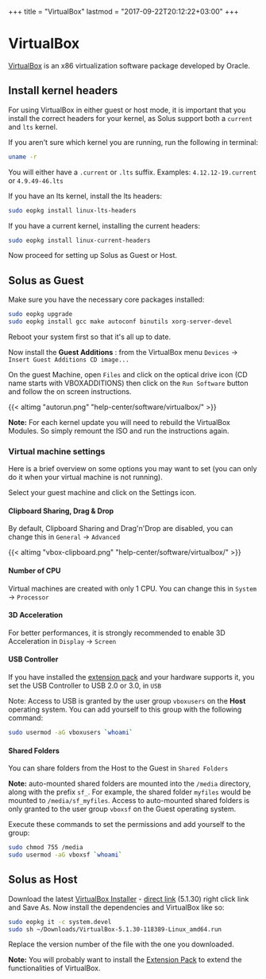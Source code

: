 +++
title = "VirtualBox"
lastmod = "2017-09-22T20:12:22+03:00"
+++
# VirtualBox

[VirtualBox](https://virtualbox.org) is an x86 virtualization software package developed by Oracle.

## Install kernel headers

For using VirtualBox in either guest or host mode, it is important that you install the correct headers for your kernel,
as Solus support both a `current` and `lts` kernel.

If you aren't sure which kernel you
are running, run the following in terminal:

``` bash
uname -r
```

You will either have a `.current` or `.lts` suffix. Examples: `4.12.12-19.current` or `4.9.49-46.lts`

If you have an lts kernel, install the lts headers:

``` bash
sudo eopkg install linux-lts-headers
```

If you have a current kernel, installing the current headers:

``` bash
sudo eopkg install linux-current-headers
```

Now proceed for setting up Solus as Guest or Host.

## Solus as Guest

Make sure you have the necessary core packages installed:

``` bash
sudo eopkg upgrade
sudo eopkg install gcc make autoconf binutils xorg-server-devel
```

Reboot your system first so that it's all up to date.

Now install the **Guest Additions** : from the VirtualBox menu `Devices` -> `Insert Guest Additions CD image...`

On the guest Machine, open `Files` and click on the optical drive icon (CD name starts with VBOXADDITIONS) then click on the `Run Software` button and follow the on screen instructions.

{{< altimg "autorun.png" "help-center/software/virtualbox/" >}}

**Note:** For each kernel update you will need to rebuild the VirtualBox Modules. So simply remount the ISO and run the instructions again.

### Virtual machine settings

Here is a brief overview on some options you may want to set (you can only do it when your virtual machine is not running).

Select your guest machine and click on the Settings icon.

#### Clipboard Sharing,  Drag & Drop
By default, Clipboard Sharing and Drag'n'Drop are disabled, you can change this in `General` -> `Advanced`

{{< altimg "vbox-clipboard.png" "help-center/software/virtualbox/" >}}

#### Number of CPU
Virtual machines are created with only 1 CPU. You can change this in
`System` -> `Processor`

#### 3D Acceleration
For better performances, it is strongly recommended to enable 3D Acceleration in `Display` -> `Screen`

#### USB Controller
If you have installed the [extension pack](https://www.virtualbox.org/manual/ch01.html#intro-installing) and your hardware supports it, you set the USB Controller to USB 2.0 or 3.0,  in `USB`

Note: Access to USB is granted by the user group `vboxusers` on the **Host** operating system. You can add yourself to this group with the following command:

``` bash
sudo usermod -aG vboxusers `whoami`
```

#### Shared Folders

You can share folders from the Host to the Guest in `Shared Folders`

**Note:** auto-mounted shared folders are mounted into the `/media` directory, along with the prefix `sf_`. For example, the shared folder `myfiles` would be mounted to `/media/sf_myfiles`. Access to auto-mounted shared folders is only granted to the user group `vboxsf` on the Guest operating system.

Execute these commands to set the permissions and add yourself to the group:
``` bash
sudo chmod 755 /media
sudo usermod -aG vboxsf `whoami`
```
## Solus as Host

Download the latest [VirtualBox Installer](https://www.virtualbox.org/wiki/Linux_Downloads) - [direct link](http://download.virtualbox.org/virtualbox/5.1.30/VirtualBox-5.1.30-118389-Linux_amd64.run) (5.1.30) right click link and Save As.
Now install the dependencies and VirtualBox like so:

``` bash
sudo eopkg it -c system.devel
sudo sh ~/Downloads/VirtualBox-5.1.30-118389-Linux_amd64.run
```

Replace the version number of the file with the one you downloaded.

**Note:** You will probably want to install the [Extension Pack](https://www.virtualbox.org/wiki/Downloads) to extend the functionalities of VirtualBox.
